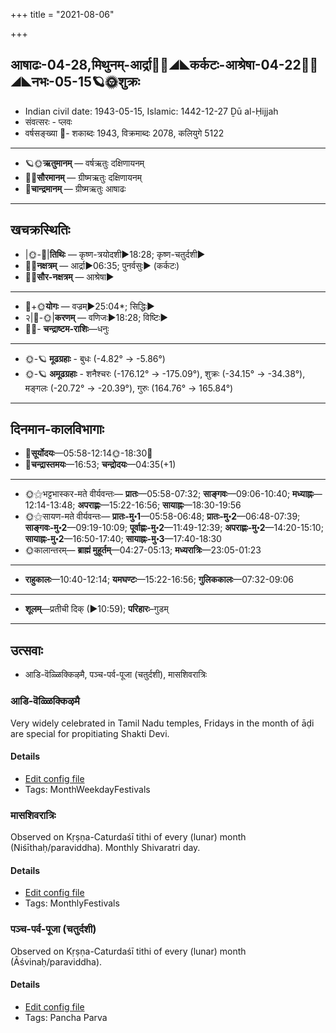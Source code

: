 +++
title = "2021-08-06"

+++
## आषाढः-04-28,मिथुनम्-आर्द्रा🌛🌌◢◣कर्कटः-आश्रेषा-04-22🌌🌞◢◣नभः-05-15🪐🌞शुक्रः
- Indian civil date: 1943-05-15, Islamic: 1442-12-27 Ḏū al-Ḥijjah
- संवत्सरः - प्लवः
- वर्षसङ्ख्या 🌛- शकाब्दः 1943, विक्रमाब्दः 2078, कलियुगे 5122
___________________
- 🪐🌞**ऋतुमानम्** — वर्षऋतुः दक्षिणायनम्
- 🌌🌞**सौरमानम्** — ग्रीष्मऋतुः दक्षिणायनम्
- 🌛**चान्द्रमानम्** — ग्रीष्मऋतुः आषाढः
___________________


## खचक्रस्थितिः
- |🌞-🌛|**तिथिः** — कृष्ण-त्रयोदशी►18:28; कृष्ण-चतुर्दशी►  
- 🌌🌛**नक्षत्रम्** — आर्द्रा►06:35; पुनर्वसुः► (कर्कटः)  
- 🌌🌞**सौर-नक्षत्रम्** — आश्रेषा►  
___________________
- 🌛+🌞**योगः** — वज्रम्►25:04*; सिद्धिः►  
- २|🌛-🌞|**करणम्** — वणिजः►18:28; विष्टिः►  
- 🌌🌛- **चन्द्राष्टम-राशिः**—धनुः  
___________________
- 🌞-🪐 **मूढग्रहाः** - बुधः (-4.82° → -5.86°)
- 🌞-🪐 **अमूढग्रहाः** - शनैश्चरः (-176.12° → -175.09°), शुक्रः (-34.15° → -34.38°), मङ्गलः (-20.72° → -20.39°), गुरुः (164.76° → 165.84°)
___________________


## दिनमान-कालविभागाः
- 🌅**सूर्योदयः**—05:58-12:14🌞️-18:30🌇  
- 🌛**चन्द्रास्तमयः**—16:53; **चन्द्रोदयः**—04:35(+1)  
___________________
- 🌞⚝भट्टभास्कर-मते वीर्यवन्तः— **प्रातः**—05:58-07:32; **साङ्गवः**—09:06-10:40; **मध्याह्नः**—12:14-13:48; **अपराह्णः**—15:22-16:56; **सायाह्नः**—18:30-19:56  
- 🌞⚝सायण-मते वीर्यवन्तः— **प्रातः-मु॰1**—05:58-06:48; **प्रातः-मु॰2**—06:48-07:39; **साङ्गवः-मु॰2**—09:19-10:09; **पूर्वाह्णः-मु॰2**—11:49-12:39; **अपराह्णः-मु॰2**—14:20-15:10; **सायाह्नः-मु॰2**—16:50-17:40; **सायाह्नः-मु॰3**—17:40-18:30  
- 🌞कालान्तरम्— **ब्राह्मं मुहूर्तम्**—04:27-05:13; **मध्यरात्रिः**—23:05-01:23  
___________________
- **राहुकालः**—10:40-12:14; **यमघण्टः**—15:22-16:56; **गुलिककालः**—07:32-09:06  
___________________
- **शूलम्**—प्रतीची दिक् (►10:59); **परिहारः**–गुडम्  
___________________

## उत्सवाः
- आडि-वॆळ्ळिक्किऴमै, पञ्च-पर्व-पूजा (चतुर्दशी), मासशिवरात्रिः
### आडि-वॆळ्ळिक्किऴमै

Very widely celebrated in Tamil Nadu temples, Fridays in the month of āḍi are special for propitiating Shakti Devi.

#### Details
- [Edit config file](https://github.com/jyotisham/adyatithi/blob/master/tamil/description_only/ADi~veLLikkizhamai.toml)
- Tags: MonthWeekdayFestivals


### मासशिवरात्रिः

Observed on Kṛṣṇa-Caturdaśī tithi of every (lunar) month (Niśīthaḥ/paraviddha). Monthly Shivaratri day.

#### Details
- [Edit config file](https://github.com/jyotisham/adyatithi/blob/master/devatA/shaiva/lunar_month/tithi/00/29/mAsazivarAtriH.toml)
- Tags: MonthlyFestivals


### पञ्च-पर्व-पूजा (चतुर्दशी)

Observed on Kṛṣṇa-Caturdaśī tithi of every (lunar) month (Āśvinaḥ/paraviddha). 

#### Details
- [Edit config file](https://github.com/jyotisham/adyatithi/blob/master/devatA/devIparva/lunar_month/tithi/00/29/pancha-parva-4.toml)
- Tags: Pancha Parva


